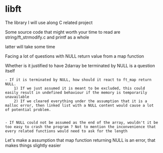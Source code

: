 # libft

The library I will use along C related project


Some source code that might worth your time to read are string/ft_strmodify.c and printf as a whole

latter will take some time

Facing a lot of questions with NULL return value from a map function

Whether is it justified to have 2darray be terminated by NULL is a question itself


	- If it is terminated by NULL, how should it react to ft_map return NULL.
		1) If we just assumed it is meant to be excluded, this could easily result in undefined behaviour if the memory is temporarily unavailable
		2) If we cleared everything under the assumption that it is a malloc error, then linked list with a NULL content would cause a lot of potential problem.


	- If NULL could not be assumed as the end of the array, wouldn't it be too easy to crash the program ? Not to mention the inconvenience that every related functions would need to ask for the length


Let's make a assumption that map function returning NULL is an error, that makes things slightly easier
